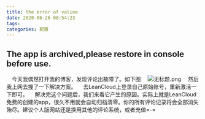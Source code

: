 ```yaml
---
title: the error of valine
date: 2020-06-26 00:54:23
tags:
categories: 配置
---
```

## The app is archived,please restore in console before use.
&emsp;今天我偶然打开我的博客，发现评论出故障了。如下图
&emsp;![无标题.png](https://i.loli.net/2020/06/26/eVL2o3knMBbxj9y.png)
&emsp;然后我上网去搜了一下解决方案。
&emsp;去LeanCloud上登录自己原始账号，重新激活一下即可。
&emsp;解决完这个问题后，我们来看它产生的原因。实际上就是LeanCloud免费的创建的app，很久不用就会自动归档清零。你的所有评论记录将会全部消失殆尽。建议个人版网站还是换用其他的评论系统，或者充值=-=